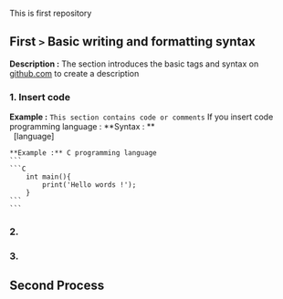 This is first repository 


## First `>` Basic writing and formatting syntax 
**Description :** The section introduces the basic tags and syntax on [github.com](https//:github.com) to create a description 

### 1. Insert code 
**Example :**
	```
	This section contains code or comments
	```
	If you insert code programming language :
	**Syntax : **  
	```
	```[language]
	```
	```

	**Example :** C programming language
	```
	```C
	 	int main(){
			print('Hello words !');
		}
	```
	```

### 2. 


### 3. 

## Second Process
